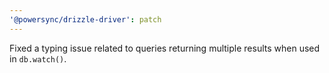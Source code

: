 ```yaml
---
'@powersync/drizzle-driver': patch
---
```


Fixed a typing issue related to queries returning multiple results when used in `db.watch()`.
